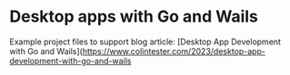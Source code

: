 # Desktop apps with Go and Wails

Example project files to support blog article: [Desktop App Development with Go and Wails](https://www.colintester.com/2023/desktop-app-development-with-go-and-wails

